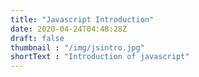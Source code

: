 ```yaml
---
title: "Javascript Introduction"
date: 2020-04-24T04:48:28Z
draft: false
thumbnail : "/img/jsintro.jpg"
shortText : "Introduction of javascript"
---
```


